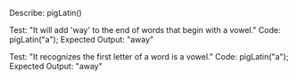 Describe: pigLatin()

Test: "It will add 'way' to the end of words that begin with a vowel."
Code: pigLatin("a");
Expected Output: "away"

Test: "It recognizes the first letter of a word is a vowel."
Code: pigLatin("a");
Expected Output: "away"


